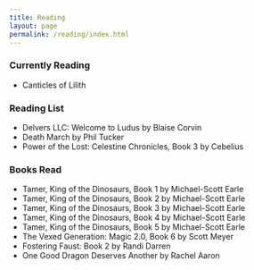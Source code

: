 ```yaml
---
title: Reading
layout: page
permalink: /reading/index.html
---
```

### Currently Reading

- Canticles of Lilith


### Reading List

- Delvers LLC: Welcome to Ludus by Blaise Corvin
- Death March by Phil Tucker
- Power of the Lost: Celestine Chronicles, Book 3 by Cebelius


### Books Read

- Tamer, King of the Dinosaurs, Book 1 by Michael-Scott Earle
- Tamer, King of the Dinosaurs, Book 2 by Michael-Scott Earle
- Tamer, King of the Dinosaurs, Book 3 by Michael-Scott Earle
- Tamer, King of the Dinosaurs, Book 4 by Michael-Scott Earle
- Tamer, King of the Dinosaurs, Book 5 by Michael-Scott Earle
- The Vexed Generation: Magic 2.0, Book 6 by Scott Meyer
- Fostering Faust: Book 2 by Randi Darren
- One Good Dragon Deserves Another by Rachel Aaron
